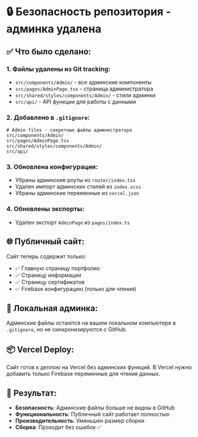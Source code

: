 # 🔒 Безопасность репозитория - админка удалена

## ✅ Что было сделано:

### 1. Файлы удалены из Git tracking:
- `src/components/Admin/` - все админские компоненты
- `src/pages/AdminPage.tsx` - страница администратора  
- `src/shared/styles/components/Admin/` - стили админки
- `src/api/` - API функции для работы с данными

### 2. Добавлено в `.gitignore`:
```
# Admin files - секретные файлы администратора
src/components/Admin/
src/pages/AdminPage.tsx
src/shared/styles/components/Admin/
src/api/
```

### 3. Обновлена конфигурация:
- Убраны админские роуты из `router/index.tsx`
- Удален импорт админских стилей из `index.scss`
- Убраны админские переменные из `vercel.json`

### 4. Обновлены экспорты:
- Удален экспорт `AdminPage` из `pages/index.ts`

## 🌐 Публичный сайт:

Сайт теперь содержит только:
- ✅ Главную страницу портфолио
- ✅ Страницу информации
- ✅ Страницу сертификатов
- ✅ Firebase конфигурацию (только для чтения)

## 🔐 Локальная админка:

Админские файлы остаются на вашем локальном компьютере в `.gitignore`, но не синхронизируются с GitHub.

## 📦 Vercel Deploy:

Сайт готов к деплою на Vercel без админских функций. В Vercel нужно добавить только Firebase переменные для чтения данных.

## 🚀 Результат:

- **Безопасность**: Админские файлы больше не видны в GitHub
- **Функциональность**: Публичный сайт работает полностью
- **Производительность**: Уменьшен размер сборки
- **Сборка**: Проходит без ошибок ✅
